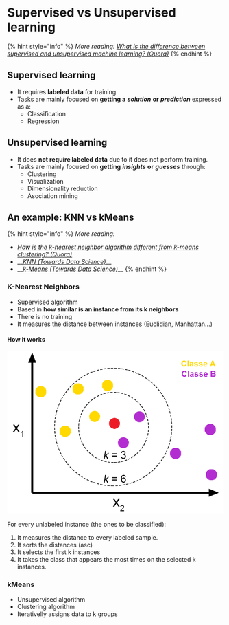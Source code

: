 # Supervised vs Unsupervised learning

{% hint style="info" %}
 _More reading:_ [_What is the difference between supervised and unsupervised machine learning? \(Quora\)_](https://www.quora.com/What-is-the-difference-between-supervised-and-unsupervised-learning-algorithms)
{% endhint %}

## Supervised learning

* It requires **labeled data** for training. 
* Tasks are mainly focused on **getting a** _**solution**_ **or** _**prediction**_ expressed as a:
  * Classification
  * Regression

## Unsupervised learning

* It does **not require labeled data** due to it does not perform training.
* Tasks are mainly focused on **getting** _**insights**_ **or** _**guesses**_ through:
  * Clustering
  * Visualization
  * Dimensionality reduction
  * Asociation mining

## An example: KNN vs kMeans

{% hint style="info" %}
 _More reading:_

* [_How is the k-nearest neighbor algorithm different from k-means clustering? \(Quora\)_](https://www.quora.com/How-is-the-k-nearest-neighbor-algorithm-different-from-k-means-clustering)
* \_\_[_KNN \(Towards Data Science\)_](https://towardsdatascience.com/knn-k-nearest-neighbors-1-a4707b24bd1d)\_\_
* \_\_[_k-Means \(Towards Data Science\)_](https://towardsdatascience.com/understanding-k-means-clustering-in-machine-learning-6a6e67336aa1)\_\_
{% endhint %}

### K-Nearest Neighbors

* Supervised algorithm
* Based in **how similar is an instance from its k neighbors**
* There is no training
* It measures the distance between instances \(Euclidian, Manhattan...\)

#### **How it works**

![](../../.gitbook/assets/image%20%2838%29.png)

For every unlabeled instance \(the ones to be classified\):

1. It measures the distance to every labeled sample.
2. It sorts the distances \(asc\) 
3. It selects the first k instances
4. It takes the class that appears the most times on the selected k instances.

### kMeans

* Unsupervised algorithm
* Clustering algorithm
* Iterativelly assigns data to k groups




